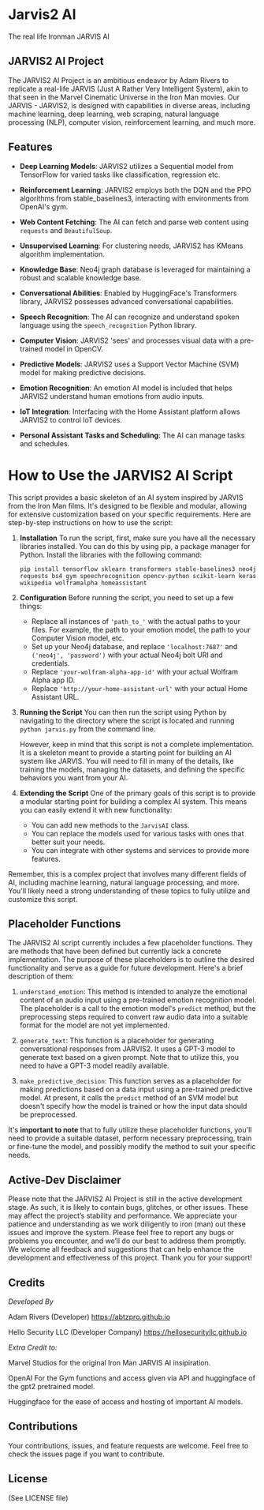 # Jarvis2 AI
The real life Ironman JARVIS AI

## JARVIS2 AI Project

The JARVIS2 AI Project is an ambitious endeavor by Adam Rivers to replicate a real-life JARVIS (Just A Rather Very Intelligent System), akin to that seen in the Marvel Cinematic Universe in the Iron Man movies. Our JARVIS - JARVIS2, is designed with capabilities in diverse areas, including machine learning, deep learning, web scraping, natural language processing (NLP), computer vision, reinforcement learning, and much more.

## Features

- **Deep Learning Models**: JARVIS2 utilizes a Sequential model from TensorFlow for varied tasks like classification, regression etc.

- **Reinforcement Learning**: JARVIS2 employs both the DQN and the PPO algorithms from stable_baselines3, interacting with environments from OpenAI's gym.

- **Web Content Fetching**: The AI can fetch and parse web content using `requests` and `BeautifulSoup`.

- **Unsupervised Learning**: For clustering needs, JARVIS2 has KMeans algorithm implementation.

- **Knowledge Base**: Neo4j graph database is leveraged for maintaining a robust and scalable knowledge base.

- **Conversational Abilities**: Enabled by HuggingFace's Transformers library, JARVIS2 possesses advanced conversational capabilities.

- **Speech Recognition**: The AI can recognize and understand spoken language using the `speech_recognition` Python library.

- **Computer Vision**: JARVIS2 'sees' and processes visual data with a pre-trained model in OpenCV.

- **Predictive Models**: JARVIS2 uses a Support Vector Machine (SVM) model for making predictive decisions.

- **Emotion Recognition**: An emotion AI model is included that helps JARVIS2 understand human emotions from audio inputs.

- **IoT Integration**: Interfacing with the Home Assistant platform allows JARVIS2 to control IoT devices.

- **Personal Assistant Tasks and Scheduling**: The AI can manage tasks and schedules.

# How to Use the JARVIS2 AI Script

This script provides a basic skeleton of an AI system inspired by JARVIS from the Iron Man films. It's designed to be flexible and modular, allowing for extensive customization based on your specific requirements. Here are step-by-step instructions on how to use the script:

1. **Installation**
   To run the script, first, make sure you have all the necessary libraries installed. You can do this by using pip, a package manager for Python. Install the libraries with the following command:
   
   ```
   pip install tensorflow sklearn transformers stable-baselines3 neo4j requests bs4 gym speechrecognition opencv-python scikit-learn keras wikipedia wolframalpha homeassistant
   ```
   
2. **Configuration**
   Before running the script, you need to set up a few things:
   - Replace all instances of `'path_to_'` with the actual paths to your files. For example, the path to your emotion model, the path to your Computer Vision model, etc.
   - Set up your Neo4j database, and replace `'localhost:7687'` and `('neo4j', 'password')` with your actual Neo4j bolt URI and credentials.
   - Replace `'your-wolfram-alpha-app-id'` with your actual Wolfram Alpha app ID.
   - Replace `'http://your-home-assistant-url'` with your actual Home Assistant URL.
   
3. **Running the Script**
   You can then run the script using Python by navigating to the directory where the script is located and running `python jarvis.py` from the command line. 
   
   However, keep in mind that this script is not a complete implementation. It is a skeleton meant to provide a starting point for building an AI system like JARVIS. You will need to fill in many of the details, like training the models, managing the datasets, and defining the specific behaviors you want from your AI.
   
4. **Extending the Script**
   One of the primary goals of this script is to provide a modular starting point for building a complex AI system. This means you can easily extend it with new functionality:
   - You can add new methods to the `JarvisAI` class.
   - You can replace the models used for various tasks with ones that better suit your needs.
   - You can integrate with other systems and services to provide more features. 

Remember, this is a complex project that involves many different fields of AI, including machine learning, natural language processing, and more. You'll likely need a strong understanding of these topics to fully utilize and customize this script.

## Placeholder Functions

The JARVIS2 AI script currently includes a few placeholder functions. They are methods that have been defined but currently lack a concrete implementation. The purpose of these placeholders is to outline the desired functionality and serve as a guide for future development. Here's a brief description of them:

1. `understand_emotion`: This method is intended to analyze the emotional content of an audio input using a pre-trained emotion recognition model. The placeholder is a call to the emotion model's `predict` method, but the preprocessing steps required to convert raw audio data into a suitable format for the model are not yet implemented.

2. `generate_text`: This function is a placeholder for generating conversational responses from JARVIS2. It uses a GPT-3 model to generate text based on a given prompt. Note that to utilize this, you need to have a GPT-3 model readily available.

3. `make_predictive_decision`: This function serves as a placeholder for making predictions based on a data input using a pre-trained predictive model. At present, it calls the `predict` method of an SVM model but doesn't specify how the model is trained or how the input data should be preprocessed.

It's **important to note** that to fully utilize these placeholder functions, you'll need to provide a suitable dataset, perform necessary preprocessing, train or fine-tune the model, and possibly modify the method to suit your specific needs.

## Active-Dev Disclaimer 
Please note that the JARVIS2 AI Project is still in the active development stage. As such, it is likely to contain bugs, glitches, or other issues. These may affect the project’s stability and performance. We appreciate your patience and understanding as we work diligently to iron (man) out these issues and improve the system. Please feel free to report any bugs or problems you encounter, and we’ll do our best to address them promptly. We welcome all feedback and suggestions that can help enhance the development and effectiveness of this project. Thank you for your support!

## Credits
*Developed By*

Adam Rivers 
(Developer)
https://abtzpro.github.io

Hello Security LLC 
(Developer Company)
https://hellosecurityllc.github.io

*Extra Credit to:*

Marvel Studios for the original Iron Man JARVIS AI insipiration.

OpenAI For the Gym functions and access given via API and huggingface of the gpt2 pretrained model. 

Huggingface for the ease of access and hosting of important AI models. 

## Contributions

Your contributions, issues, and feature requests are welcome. Feel free to check the issues page if you want to contribute.

## License

(See LICENSE file)
